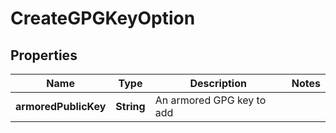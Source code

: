 
# CreateGPGKeyOption

## Properties
Name | Type | Description | Notes
------------ | ------------- | ------------- | -------------
**armoredPublicKey** | **String** | An armored GPG key to add | 



